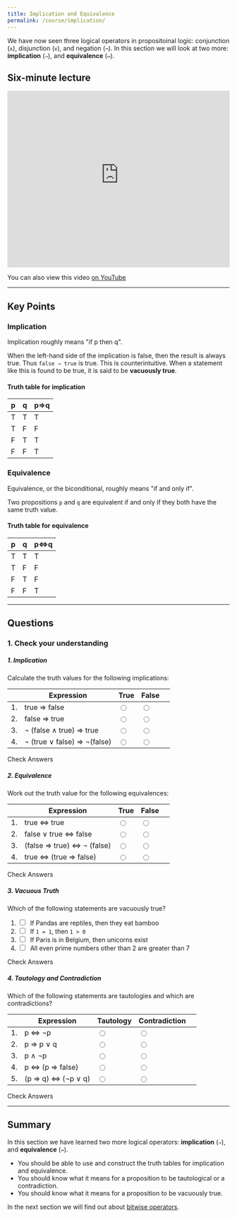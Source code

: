 ```yaml
---
title: Implication and Equivalence
permalink: /course/implication/
---
```


We have now seen three logical operators in propositoinal logic: conjunction (`∧`), disjunction (`∨`), and negation (`¬`). In this section we will look at two more: **implication** (`⇒`), and **equivalence** (`⇔`).

## Six-minute lecture

<iframe width="100%" height="400px" src="https://www.youtube-nocookie.com/embed/X_f8upZKcKc" frameborder="0" allow="accelerometer; autoplay; encrypted-media; gyroscope; picture-in-picture" allowfullscreen></iframe>

You can also view this video [on YouTube](https://youtu.be/X_f8upZKcKc)

---

## Key Points

### Implication

Implication roughly means "if p then q".

When the left-hand side of the implication is false, then the result is always true. Thus `false ⇒ true` is true. This is counterintuitive. When a statement like this is found to be true, it is said to be **vacuously true**.

#### Truth table for implication

| p | q | p⇒q |
|---|---|-----|
| T | T | T   |
| T | F | F   |
| F | T | T   |
| F | F | T   |

### Equivalence

Equivalence, or the biconditional, roughly means "if and only if".

Two propositions `p` and `q` are equivalent if and only if they both have the same truth value.

#### Truth table for equivalence

| p | q | p⇔q |
|---|---|-----|
| T | T | T   |
| T | F | F   |
| F | T | F   |
| F | F | T   |

---

## Questions

### 1. Check your understanding

##### 1. Implication

Calculate the truth values for the following implications:

|    | Expression | True | False | |
|----| ------ | ------- | ----- |--| 
| 1. | <label for ="q11">true ⇒ false</label>  | <input type="radio" name="q11" id="q11t" value="t"/> | <input type="radio" name="q11" id="q11f" data-answer value="f"/> | <span id="q11c" style="display:inline-block"></span> |
| 2. | <label for ="q12">false ⇒ true</label> | <input type="radio" name="q12" id="q12t" data-answer value="t"/> | <input type="radio" name="q12" id="q12f" value="f"/> | <span id="q12c" style="display:inline-block"></span> |
| 3. | <label for ="q13">¬ (false ∧ true) ⇒ true</label>| <input type="radio" name="q13" id="q13t" data-answer value="t"/> | <input type="radio" name="q13" id="q13f" value="f"/> | <span id="q13c" style="display:inline-block"></span> |
| 4. | <label for ="q14">¬ (true ∨ false) ⇒ ¬(false)</label> | <input type="radio" name="q14" id="q14t" data-answer value="t"/> | <input type="radio" name="q14" id="q14f" value="f"/> | <span id="q14c" style="display:inline-block"></span> |

<a class="btn btn-primary" type="submit" onClick="checkAnswers('q1')">Check Answers</a>
<script src="/assets/check.js"></script>

##### 2. Equivalence

Work out the truth value for the following equivalences: 

|    | Expression | True | False | |
|----| ------ | ------- | ----- | --|
| 1. | <label for ="q21">true ⇔ true</label>  | <input type="radio" name="q21" id="q21t" data-answer value="t"/> | <input type="radio" name="q21" id="q21f" value="f"/> | <span id="q21c" style="display:inline-block"></span> |
| 2. | <label for ="q22">false ∨ true ⇔ false</label> | <input type="radio" name="q22" id="q22t" value="t"/> | <input type="radio" name="q22" id="q22f"  data-answer value="f"/> |<span id="q22c" style="display:inline-block"></span> |
| 3. | <label for ="q23">(false ⇒ true) ⇔ ¬ (false)</label>| <input type="radio" name="q23" id="q23t"  data-answer value="t"/> | <input type="radio" name="q23" id="q23f" value="f"/> | <span id="q23c" style="display:inline-block"></span> |
| 4. | <label for ="q24">true ⇔ (true ⇒ false) </label> | <input type="radio" name="q24" id="q24t" value="t"/> | <input type="radio" name="q24" id="q24f" data-answer value="f"/> | <span id="q24c" style="display:inline-block"></span> |

<a class="btn btn-primary" type="submit" onClick="checkAnswers('q2')">Check Answers</a>

##### 3. Vacuous Truth

Which of the following statements are vacuously true? 

1. <input type="checkbox" id="q31" data-answer="true"/> <span id="q31c" style="display:inline-block"></span> <label for ="q31">If Pandas are reptiles, then they eat bamboo</label> 
2. <input type="checkbox" id="q32" data-answer="false"/> <span id="q32c" style="display:inline-block"></span> <label for ="q32">If `1 = 1`, then `1 > 0`</label> 
3. <input type="checkbox" id="q33" data-answer="true"/> <span id="q33c" style="display:inline-block"></span> <label for ="q33">If Paris is in Belgium, then unicorns exist</label> 
3. <input type="checkbox" id="q34" data-answer="true"/> <span id="q34c" style="display:inline-block"></span> <label for ="q33">All even prime numbers other than 2 are greater than 7</label> 


<a class="btn btn-primary" type="submit" onClick="checkAnswers('q3')">Check Answers</a>

##### 4. Tautology and Contradiction

Which of the following statements are tautologies and which are contradictions?

|    | Expression | Tautology | Contradiction | |
| -- | ---------- | ---- | ----- | -- |
| 1. | p ⇔ ¬p | <input type="radio" name="q41" id="q41t" value="t"/> | <input type="radio" name="q41"  data-answer id="q41f" value="f"/> | <span id="q41c" style="display:inline-block"></span> |
| 2. | p ⇒ p ∨ q  | <input type="radio" name="q42" id="q42t"  data-answer value="t"/> | <input type="radio" name="q42" id="q42f" value="f"/> | <span id="q42c" style="display:inline-block"></span> |
| 3. | p ∧ ¬p  | <input type="radio" name="q43" id="q43t" value="t"/> | <input type="radio" name="q43" id="q43f"  data-answer value="f"/> | <span id="q43c" style="display:inline-block"></span> |
| 4. | p ⇔ (p ⇒ false) | <input type="radio" name="q44" id="q44t" value="t"/> | <input type="radio" name="q44" id="q44f"  data-answer value="f"/> | <span id="q44c" style="display:inline-block"></span> |
| 5. | (p ⇒ q) ⇔ (¬p ∨ q) | <input type="radio" name="q45" id="q45t" data-answer value="t"/> | <input type="radio" name="q45" id="q45f" value="f"/> | <span id="q45c" style="display:inline-block"></span> |

<a class="btn btn-primary" type="submit" onClick="checkAnswers('q4')">Check Answers</a>


---

## Summary

In this section we have learned two more logical operators: **implication** (`⇒`), and **equivalence** (`⇔`).

* You should be able to use and construct the truth tables for implication and equivalence.
* You should know what it means for a proposition to be tautological or a contradiction.
* You should know what it means for a proposition to be vacuously true.

In the next section we will find out about [bitwise operators](../bitwise-operators).